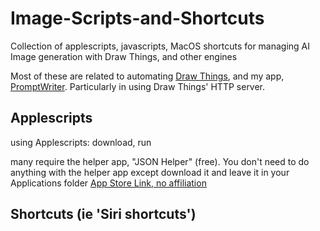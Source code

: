 # Image-Scripts-and-Shortcuts
Collection of applescripts, javascripts, MacOS shortcuts for managing AI Image generation with Draw Things, and other engines

Most of these are related to automating [Draw Things](https://github.com/drawthingsai), and my app, [PromptWriter](https://testflight.apple.com/join/Ln3tIMgp). Particularly in using Draw Things' HTTP server.

## Applescripts

using Applescripts: download, run

many require the helper app, "JSON Helper" (free). You don't need to do anything with the helper app except download it and leave it in your Applications folder [App Store Link, no affiliation](https://apps.apple.com/us/app/json-helper-for-applescript/id453114608?mt=12)


## Shortcuts (ie 'Siri shortcuts')
